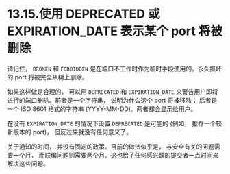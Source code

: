 # 13.15.使用 DEPRECATED 或 EXPIRATION\_DATE 表示某个 port 将被删除

请记住， ``BROKEN`` 和 ``FORBIDDEN`` 是在端口不工作时作为临时手段使用的。永久损坏的 port 将被完全从树上删除。

如果这样做是合理的， 可以用 ``DEPRECATED`` 和 ``EXPIRATION_DATE`` 来警告用户即将进行的端口删除。前者是一个字符串， 说明为什么这个 port 将被移除； 后者是一个 ISO 8601 格式的字符串 (YYYY-MM-DD)。两者都会显示给用户。

在没有 ``EXPIRATION_DATE`` 的情况下设置 ``DEPRECATED`` 是可能的 (例如， 推荐一个较新版本的 port)， 但反过来就没有任何意义了。

关于通知的时间， 并没有固定的政策。目前的做法似乎是， 与安全有关的问题需要一个月， 而联编问题则需要两个月。这也给了任何感兴趣的提交者一点时间来解决这些问题。
